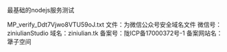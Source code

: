 最基础的nodejs服务测试

MP_verify_Ddt7Vjwo8VTU59oJ.txt 文件：为微信公众号安全域名文件
微信号：ziniulianStudio
域名：ziniulian.tk
备案号：陇ICP备17000372号-1
备案网站名：犟子空间